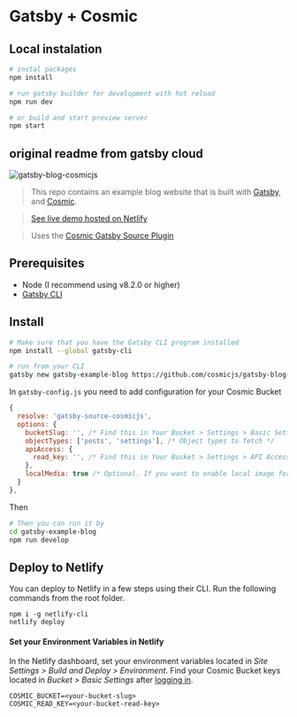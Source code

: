 # Gatsby + Cosmic

## Local instalation

``` bash
# instal packages
npm install

# run gatsby builder for development with hot reload
npm run dev

# or build and start preview server
npm start
```

## original readme from gatsby cloud
![gatsby-blog-cosmicjs](https://cdn.cosmicjs.com/fe5196f0-42c2-11ea-8d10-df553329919a-gatsby-blog-cosmic.png "The index page of the starter blog")

> This repo contains an example blog website that is built with [Gatsby](https://www.gatsbyjs.org/), and [Cosmic](https://www.cosmicjs.com).

> [See live demo hosted on Netlify](https://test-gatsby-cosmicjs.netlify.app/)

> Uses the [Cosmic Gatsby Source Plugin](https://www.npmjs.com/package/gatsby-source-cosmicjs)

## Prerequisites

- Node (I recommend using v8.2.0 or higher)
- [Gatsby CLI](https://www.gatsbyjs.org/docs/)

## Install

``` bash
# Make sure that you have the Gatsby CLI program installed
npm install --global gatsby-cli

# run from your CLI
gatsby new gatsby-example-blog https://github.com/cosmicjs/gatsby-blog-cosmicjs
```
In `gatsby-config.js` you need to add configuration for your Cosmic Bucket

``` javascript
{
  resolve: 'gatsby-source-cosmicjs',
  options: {
    bucketSlug: '', /* Find this in Your Bucket > Settings > Basic Settings after logging in at https://app.cosmicjs.com/login */
    objectTypes: ['posts', 'settings'], /* Object types to fetch */
    apiAccess: {
      read_key: '', /* Find this in Your Bucket > Settings > API Access after logging in at https://app.cosmicjs.com/login */
    },
    localMedia: true /* Optional. If you want to enable local image for Gatsby Image */
  }
},
```

Then

``` bash
# Then you can run it by
cd gatsby-example-blog
npm run develop
```

## Deploy to Netlify
You can deploy to Netlify in a few steps using their CLI. Run the following commands from the root folder.
```
npm i -g netlify-cli
netlify deploy
```

#### Set your Environment Variables in Netlify
In the Netlify dashboard, set your environment variables located in <i>Site Settings > Build and Deploy > Environment</i>. Find your Cosmic Bucket keys located in <i>Bucket > Basic Settings</i> after <a href="https://app.cosmicjs.com/login">logging in</a>.
```
COSMIC_BUCKET=<your-bucket-slug>
COSMIC_READ_KEY=<your-bucket-read-key>
```
